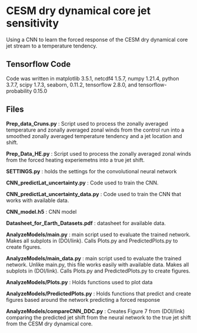 # CESM dry dynamical core jet sensitivity

Using a CNN to learn the forced response of the CESM dry dynamical core jet stream to a temperature tendency.

## Tensorflow Code

Code was written in matplotlib 3.5.1, netcdf4 1.5.7, numpy 1.21.4, python 3.7.7, scipy 1.7.3, seaborn, 0.11.2, tensorflow 2.8.0, and tensorflow-probability 0.15.0

## Files

**Prep_data_Cruns.py** : Script used to process the zonally averaged temperature and zonally averaged zonal winds from the control run into a smoothed zonally averaged temperature tendency and a jet location and shift. 

**Prep_Data_HE.py** : Script used to process the zonally averaged zonal winds from the forced heating experiemetns into a true jet shift.

**SETTINGS.py** : holds the settings for the convolutional neural network

**CNN_predictLat_uncertainty.py** : Code used to train the CNN.

**CNN_predictLat_uncertainty_data.py** : Code used to train the CNN that works with available data.

**CNN_model.h5** : CNN model

**Datasheet_for_Earth_Datasets.pdf** : datasheet for available data.

**AnalyzeModels/main.py** : main script used to evaluate the trained network. Makes all subplots in (DOI/link). Calls Plots.py and PredictedPlots.py to create figures.

**AnalyzeModels/main_data.py** : main script used to evaluate the trained network. Unlike main.py, this file works easily with available data. Makes all subplots in (DOI/link). Calls Plots.py and PredictedPlots.py to create figures.

**AnalyzeModels/Plots.py** : Holds functions used to plot data

**AnalyzeModels/PredictedPlots.py** : Holds functions that predict and create figures based around the network predicting a forced response

**AnalyzeModels/compareCNN_DDC.py** : Creates Figure 7 from (DOI/link) comparing the predicted jet shift from the neural network to the true jet shift from the CESM dry dynamical core.
